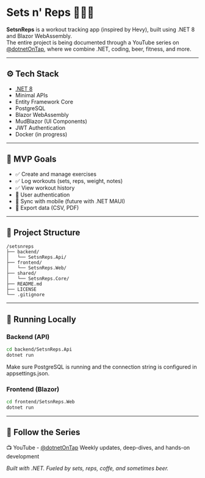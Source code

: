 # Sets n' Reps 🏋️‍♂️📲

**SetsnReps** is a workout tracking app (inspired by Hevy), built using .NET 8 and Blazor WebAssembly.  
The entire project is being documented through a YouTube series on [@dotnetOnTap](https://www.youtube.com/@dotnetOnTap), where we combine .NET, coding, beer, fitness, and more.

---

## ⚙️ Tech Stack

- [.NET 8](https://dotnet.microsoft.com/en-us/download/dotnet/8.0)
- Minimal APIs
- Entity Framework Core
- PostgreSQL
- Blazor WebAssembly
- MudBlazor (UI Components)
- JWT Authentication
- Docker (in progress)

---

## 🎯 MVP Goals

- ✅ Create and manage exercises
- ✅ Log workouts (sets, reps, weight, notes)
- ✅ View workout history
- 🚧 User authentication
- 🚧 Sync with mobile (future with .NET MAUI)
- 🚧 Export data (CSV, PDF)

---

## 📁 Project Structure

```plaintext
/setsnreps
├── backend/
│   └── SetsnReps.Api/
├── frontend/
│   └── SetsnReps.Web/
├── shared/
│   └── SetsnReps.Core/
├── README.md
├── LICENSE
└── .gitignore
```

---

## 🧪 Running Locally

### Backend (API)

```bash
cd backend/SetsnReps.Api
dotnet run
```

Make sure PostgreSQL is running and the connection string is configured in appsettings.json.

### Frontend (Blazor)

```bash
cd frontend/SetsnReps.Web
dotnet run
```

---

## 🎥 Follow the Series
📺 YouTube - [@dotnetOnTap](https://www.youtube.com/@dotnetOnTap)
Weekly updates, deep-dives, and hands-on development


*Built with .NET. Fueled by sets, reps, coffe, and sometimes beer.*
